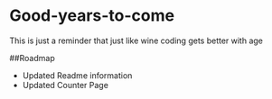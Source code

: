 # Good-years-to-come
This is just a reminder that just like wine coding gets better with age

##Roadmap
* Updated Readme information
* Updated Counter Page